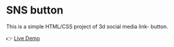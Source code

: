 # SNS button

This is a simple HTML/CSS project of 3d social media link- button.

👉 [Live Demo](https://wang1-ui.github.io/sns/)

